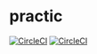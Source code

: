 # practic
[![CircleCI](https://circleci.com/gh/mirosh111/first_repository/tree/master.svg?style=svg)](https://circleci.com/gh/mirosh111/first_repository/tree/master)
[![CircleCI](https://circleci.com/gh/elena0106/circleci-project-setup/tree/master.svg?style=svg)](https://circleci.com/gh/elena0106/practic/tree/master)
